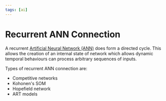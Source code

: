 ```yaml
---
tags: [ai]
---
```


# Recurrent ANN Connection

A recurrent [Artificial Neural Network (ANN)](202309091335.md) does form a
directed cycle. This allows the creation of an internal state of network which
allows dynamic temporal behaviours can process arbitrary sequences of inputs.

Types of recurrent ANN connection are:
- Competitive networks
- Kohonen's SOM
- Hopefield network
- ART models
